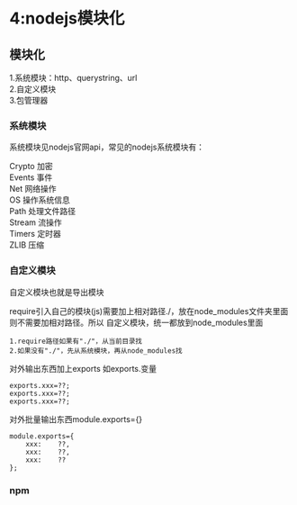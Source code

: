 # 4:nodejs模块化

## 模块化  

1.系统模块：http、querystring、url  
2.自定义模块  
3.包管理器

### 系统模块

系统模块见nodejs官网api，常见的nodejs系统模块有：  

Crypto	加密  
Events	事件  
Net		网络操作  
OS		操作系统信息  
Path	处理文件路径  
Stream	流操作  
Timers	定时器  
ZLIB	压缩  

### 自定义模块  

自定义模块也就是导出模块  

require引入自己的模块(js)需要加上相对路径./，放在node_modules文件夹里面则不需要加相对路径。所以
自定义模块，统一都放到node_modules里面  

	1.require路径如果有"./"，从当前目录找  
	2.如果没有"./"，先从系统模块，再从node_modules找  

对外输出东西加上exports 如exports.变量  

	exports.xxx=??;
	exports.xxx=??;
	exports.xxx=??;

对外批量输出东西module.exports={}  
	
	module.exports={
		xxx:	??,
		xxx:	??,
		xxx:	??
	};  

### npm